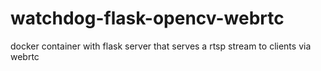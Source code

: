 # watchdog-flask-opencv-webrtc
docker container with flask server that serves a rtsp stream to clients via webrtc
